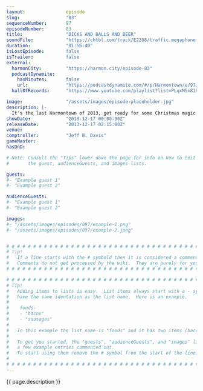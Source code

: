 ```yaml
---
layout:               episode
slug:                 "83"
sequenceNumber:       97
episodeNumber:        83
title:                "DICKS AND BALLS AND BEER"
soundFile:            "https://chtbl.com/track/E2288/traffic.megaphone.fm/STA3632226250.mp3?updated=1555715785"
duration:             "01:56:40"
isLostEpisode:        false
isTrailer:            false
external:
  harmonCity:         "https://harmon.city/episode-83"
  podcastDynamite:
    hasMinutes:       false
    url:              "https://podcastdynamite.com/#/p/Harmontown/e/97/83"
  hallOfRecords:      "https://www.youtube.com/playlist?list=PLqxM5x81hNObKJdCiHHSabO6dQmxFIJ-o"

image:                "/assets/images/episode-placeholder.jpg"
description: |-
  It's the last Harmontown of 2013, get ready for some Christmas magic. Anatoly gets on stage nearly nude, Duncan Trussell talks Christmas as a mushroom cult, Adam Goldberg nearly murders everyone, Jeff Davis hates Paul McCartney and Rob Schrab jumps in on D&D. Happy Holidays and we'll see you next year!
showDate:             "2013-12-17 00:00:00Z"
releaseDate:          "2013-12-17 02:15:00Z"
venue:                
comptroller:          "Jeff B. Davis"
gameMaster:           
hasDnD:               

# Note: Consult the "Tips" lower down the page for info on how to edit
#       the guest, audienceGuests, and images lists.

guests:
#- "Example guest 1"
#- "Example guest 2"

audienceGuests:
#- "Example guest 1"
#- "Example guest 2"

images:
#- "/assets/images/episodes/097/example-1.png"
#- "/assets/images/episodes/097/example-2.jpeg"


# # # # # # # # # # # # # # # # # # # # # # # # # # # # # # # # # # # # # # # # # # # # #
# Tip!
#   If a line starts with the # symbold then it is considered a comment.
#   Comments do not get processed by the wiki.  They are purely for your information.
# # # # # # # # # # # # # # # # # # # # # # # # # # # # # # # # # # # # # # # # # # # # #

# # # # # # # # # # # # # # # # # # # # # # # # # # # # # # # # # # # # # # # # # # # # #
# Tip!
#   Adding items to lists is easy.  List items always start with a - symbol and have
#   have the same identation as the list name.  Here is an example.
#
#    foods:
#    - "bacon"
#    - "sausages"
#
#   In this example the list name is "foods" and it has two items (bacon, and sausages).
#
#   To get you started, the "guests", "audienceGuests", and "images" lists below have
#   a few example entries commented out.
#   To start using them remove the # symbol from the start of the line.
#
# # # # # # # # # # # # # # # # # # # # # # # # # # # # # # # # # # # # # # # # # # # # #
---
```


<!-- The episode description will be rendered here -->
{{ page.description }}

<!-- Add your content BELOW here -->
<!-- vvvvvvvvvvvvvvvvvvvvvvvvvvv -->




<!-- ^^^^^^^^^^^^^^^^^^^^^^^^^^^ -->
<!-- Add your content ABOVE here -->

<!-- The episode gallery will be rendered here -->